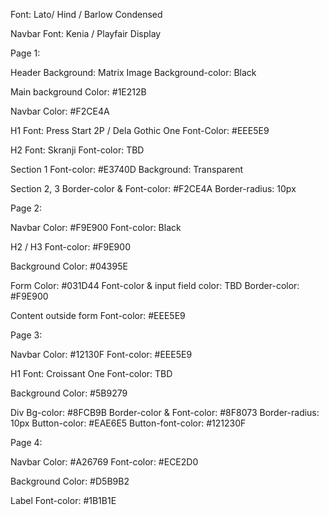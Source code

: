 Font: Lato/ Hind / Barlow Condensed

Navbar Font:
Kenia / Playfair Display



Page 1:

Header
Background: Matrix Image
Background-color: Black

Main background
Color: #1E212B

Navbar
Color: #F2CE4A

H1
Font: Press Start 2P / Dela Gothic One
Font-Color: #EEE5E9

H2
Font: Skranji
Font-color: TBD

Section 1
Font-color: #E3740D
Background: Transparent

Section 2, 3
Border-color & Font-color: #F2CE4A
Border-radius: 10px





Page 2:

Navbar
Color: #F9E900
Font-color: Black

H2 / H3
Font-color: #F9E900

Background
Color: #04395E

Form
Color: #031D44
Font-color & input field color: TBD
Border-color: #F9E900

Content outside form
Font-color: #EEE5E9






Page 3:

Navbar
Color: #12130F
Font-color: #EEE5E9

H1
Font: Croissant One
Font-color: TBD

Background
Color: #5B9279

Div
Bg-color: #8FCB9B
Border-color & Font-color: #8F8073
Border-radius: 10px
Button-color: #EAE6E5
Button-font-color: #121230F






Page 4:

Navbar
Color: #A26769
Font-color: #ECE2D0

Background
Color: #D5B9B2

Label
Font-color: #1B1B1E
